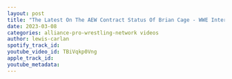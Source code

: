 ```yaml
---
layout: post
title: "The Latest On The AEW Contract Status Of Brian Cage - WWE Interested?"
date: 2023-03-08
categories: alliance-pro-wrestling-network videos
author: lewis-carlan
spotify_track_id: 
youtube_video_id: TBiVqkp0Vng
apple_track_id: 
youtube_metadata: 
---
```

